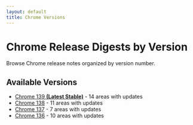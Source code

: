 ```yaml
---
layout: default
title: Chrome Versions
---
```


# Chrome Release Digests by Version

Browse Chrome release notes organized by version number.

## Available Versions

- [Chrome 139 **(Latest Stable)**](./chrome-139/) - 14 areas with updates
- [Chrome 138](./chrome-138/) - 11 areas with updates
- [Chrome 137](./chrome-137/) - 7 areas with updates
- [Chrome 136](./chrome-136/) - 10 areas with updates
